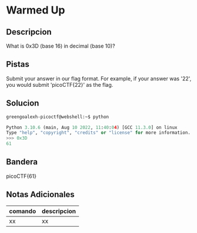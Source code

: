 # Warmed Up

## Descripcion
What is 0x3D (base 16) in decimal (base 10)?

## Pistas
Submit your answer in our flag format. For example, if your answer was '22', you would submit 'picoCTF{22}' as the flag.

## Solucion 
```bash
greengoalexh-picoctf@webshell:~$ python
```
```python
Python 3.10.6 (main, Aug 10 2022, 11:40:04) [GCC 11.3.0] on linux
Type "help", "copyright", "credits" or "license" for more information.
>>> 0x3D
61
```
 
## Bandera
picoCTF{61}

## Notas Adicionales 
|comando|descripcion|
|---|---|
|xx|xx|
